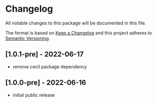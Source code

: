 # Changelog
All notable changes to this package will be documented in this file.

The format is based on [Keep a Changelog](http://keepachangelog.com/en/1.0.0/)
and this project adheres to [Semantic Versioning](http://semver.org/spec/v2.0.0.html).

## [1.0.1-pre] - 2022-06-17
- remove cecil package dependency

## [1.0.0-pre] - 2022-06-16
- initial public release

